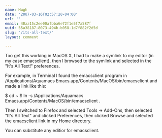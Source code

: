 ```yaml
---
name: Hugh
date: '2007-03-16T02:57:20-04:00'
url: ''
email: 40aa15c2ee00afbba6e72f1e5f7a587f
uuid: 55a38187-8073-494b-b058-1d7f882f2d5d
slug: "/its-all-text/"
layout: comment

---
```


Too get this working in MacOS X, I had to make a symlink to my editor (in my case emacsclient), then I browsed to the symlink and selected in the "It's All Text!" preferences.

For example, in Terminal I found the emacsclient program in /Applications/Aquamacs Emacs.app/Contents/MacOS/bin/emacsclient and made a link like this:

$ cd ~
$ ln -s /Applications/Aquamacs Emacs.app/Contents/MacOS/bin/emacsclient .

Then I switched to Firefox and selected Tools -&gt; Add-Ons, then selected "It's All Text" and clicked Preferences, then clicked Browse and selected the emacsclient link in my Home directory.

You can substitute any editior for emacsclient.
